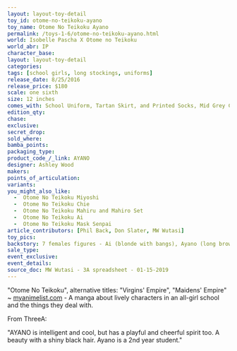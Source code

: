 ```yaml
---
layout: layout-toy-detail 
toy_id: otome-no-teikoku-ayano
toy_name: Otome No Teikoku Ayano
permalink: /toys-1-6/otome-no-teikoku-ayano.html
world: Isobelle Pascha X Otome no Teikoku
world_abr: IP
character_base: 
layout: layout-toy-detail
categories: 
tags: [school girls, long stockings, uniforms]
release_date: 8/25/2016
release_price: $180 
scale: one sixth
size: 12 inches
comes_with: School Uniform, Tartan Skirt, and Printed Socks, Mid Grey Cardigan Vest, 1 Set of Hands and Loafers, 1 Set of Bra and Panties
edition_qty: 
chase: 
exclusive: 
secret_drop: 
sold_where: 
bamba_points: 
packaging_type: 
product_code_/_link: AYANO
designer: Ashley Wood
makers: 
points_of_articulation: 
variants: 
you_might_also_like: 
  -  Otome No Teikoku Miyoshi
  -  Otome No Teikoku Chie
  -  Otome No Teikoku Mahiru and Mahiro Set
  -  Otome No Teikoku Ai
  -  Otome No Teikoku Mask Senpai
article_contributors: [Phil Back, Don Slater, MW Wutasi]
toy_pics: 
backstory: 7 females figures - Ai (blonde with bangs), Ayano (long brown hair), Chie (bright yellow pigtail puffs), Mahiro and Mahiru (twins with purple and pink pigtails, respectively), Miyoshi (long red-orange hair), Mask Senpai (grey hair, white respiratory safety mask. Special release through Goodsmile.com). Market update - typically seen at $150 to $350.
sale_type: 
event_exclusive: 
event_details: 
source_doc: MW Wutasi - 3A spreadsheet - 01-15-2019
---
```

"Otome No Teikoku", alternative titles: "Virgins' Empire", "Maidens' Empire" ~ <a href="https://myanimelist.net/manga/23463/Otome_no_Teikoku" target="_blank">myanimelist.com</a> - A manga about lively characters in an all-girl school and the things they deal with.

From ThreeA:

"AYANO is intelligent and cool, but has a playful and cheerful spirit too. A beauty with a shiny black hair. Ayano is a 2nd year student."
